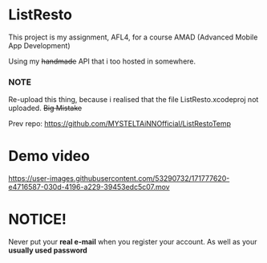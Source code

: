 # ListResto
This project is my assignment, AFL4, for a course AMAD (Advanced Mobile App Development)

Using my ~~handmade~~ API that i too hosted in somewhere.

### NOTE

Re-upload this thing, because i realised that the file ListResto.xcodeproj not uploaded. ~~Big Mistake~~

Prev repo: https://github.com/MYSTELTAiNNOfficial/ListRestoTemp

# Demo video
https://user-images.githubusercontent.com/53290732/171777620-e4716587-030d-4196-a229-39453edc5c07.mov

# NOTICE!
Never put your **real e-mail** when you register your account. As well as your **usually used password**
